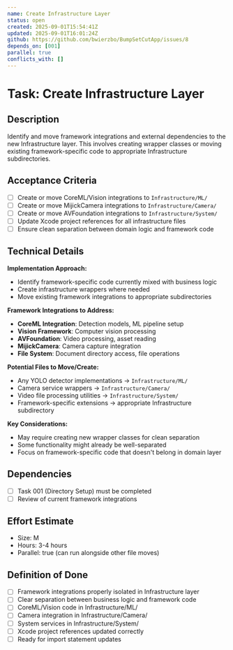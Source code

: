 ```yaml
---
name: Create Infrastructure Layer
status: open
created: 2025-09-01T15:54:41Z
updated: 2025-09-01T16:01:24Z
github: https://github.com/bwierzbo/BumpSetCutApp/issues/8
depends_on: [001]
parallel: true
conflicts_with: []
---
```


# Task: Create Infrastructure Layer

## Description
Identify and move framework integrations and external dependencies to the new Infrastructure layer. This involves creating wrapper classes or moving existing framework-specific code to appropriate Infrastructure subdirectories.

## Acceptance Criteria
- [ ] Create or move CoreML/Vision integrations to `Infrastructure/ML/`
- [ ] Create or move MijickCamera integrations to `Infrastructure/Camera/`
- [ ] Create or move AVFoundation integrations to `Infrastructure/System/`
- [ ] Update Xcode project references for all infrastructure files
- [ ] Ensure clean separation between domain logic and framework code

## Technical Details
**Implementation Approach:**
- Identify framework-specific code currently mixed with business logic
- Create infrastructure wrappers where needed
- Move existing framework integrations to appropriate subdirectories

**Framework Integrations to Address:**
- **CoreML Integration**: Detection models, ML pipeline setup
- **Vision Framework**: Computer vision processing
- **AVFoundation**: Video processing, asset reading
- **MijickCamera**: Camera capture integration
- **File System**: Document directory access, file operations

**Potential Files to Move/Create:**
- Any YOLO detector implementations → `Infrastructure/ML/`
- Camera service wrappers → `Infrastructure/Camera/`
- Video file processing utilities → `Infrastructure/System/`
- Framework-specific extensions → appropriate Infrastructure subdirectory

**Key Considerations:**
- May require creating new wrapper classes for clean separation
- Some functionality might already be well-separated
- Focus on framework-specific code that doesn't belong in domain layer

## Dependencies
- [ ] Task 001 (Directory Setup) must be completed
- [ ] Review of current framework integrations

## Effort Estimate
- Size: M
- Hours: 3-4 hours
- Parallel: true (can run alongside other file moves)

## Definition of Done
- [ ] Framework integrations properly isolated in Infrastructure layer
- [ ] Clear separation between business logic and framework code
- [ ] CoreML/Vision code in Infrastructure/ML/
- [ ] Camera integration in Infrastructure/Camera/
- [ ] System services in Infrastructure/System/
- [ ] Xcode project references updated correctly
- [ ] Ready for import statement updates
